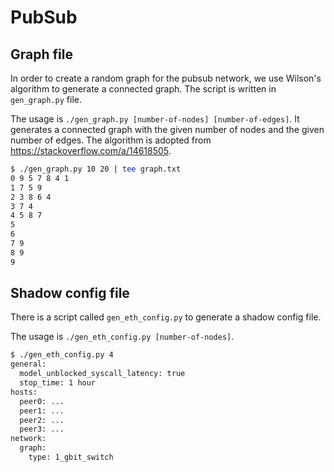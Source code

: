 # PubSub

## Graph file

In order to create a random graph for the pubsub network, we use Wilson's algorithm
to generate a connected graph. The script is written in `gen_graph.py` file.

The usage is `./gen_graph.py [number-of-nodes] [number-of-edges]`. It generates
a connected graph with the given number of nodes and the given number of edges. The
algorithm is adopted from https://stackoverflow.com/a/14618505.

```bash
$ ./gen_graph.py 10 20 | tee graph.txt
0 9 5 7 8 4 1
1 7 5 9
2 3 8 6 4
3 7 4
4 5 8 7
5
6
7 9
8 9
9
```

## Shadow config file

There is a script called `gen_eth_config.py` to generate a shadow config file.

The usage is `./gen_eth_config.py [number-of-nodes]`.

```bash
$ ./gen_eth_config.py 4
general:
  model_unblocked_syscall_latency: true
  stop_time: 1 hour
hosts:
  peer0: ...
  peer1: ...
  peer2: ...
  peer3: ...
network:
  graph:
    type: 1_gbit_switch
```
